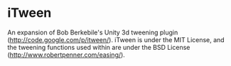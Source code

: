 iTween
======

An expansion of Bob Berkebile's Unity 3d tweening plugin (http://code.google.com/p/itween/). iTween is under the MIT License, and the tweening functions used within are under the BSD License (http://www.robertpenner.com/easing/).